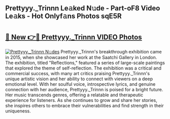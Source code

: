 ## Prettyyy._Trinnn Le𝚊ked N𝚞de - Part-oF8 Video Le𝚊ks - Hot Onlyf𝚊ns Photos sqE5R

# <h2><a href="http://ab89442.deff.icu/?id=Prettyyy._Trinnn">🔗 New 👉🔴 Prettyyy._Trinnn VIDEO Photos</a></h2>

[![Prettyyy._Trinnn N𝚞des](https://i.imgur.com/rIISA9y.gif)](http://ab89442.deff.icu/?id=Prettyyy._Trinnn)
Prettyyy._Trinnn's breakthrough exhibition came in 2015, when she showcased her work at the Saatchi Gallery in London. The exhibition, titled "Reflections," featured a series of large-scale paintings that explored the theme of self-reflection. The exhibition was a critical and commercial success, with many art critics praising Prettyyy._Trinnn's unique artistic vision and her ability to connect with viewers on a deep emotional level. With her soulful voice, introspective lyrics, and genuine connection with her audience, Prettyyy._Trinnn is poised for a bright future. Her music transcends genres, offering a relatable and therapeutic experience for listeners. As she continues to grow and share her stories, she inspires others to embrace their vulnerabilities and find strength in their uniqueness.
